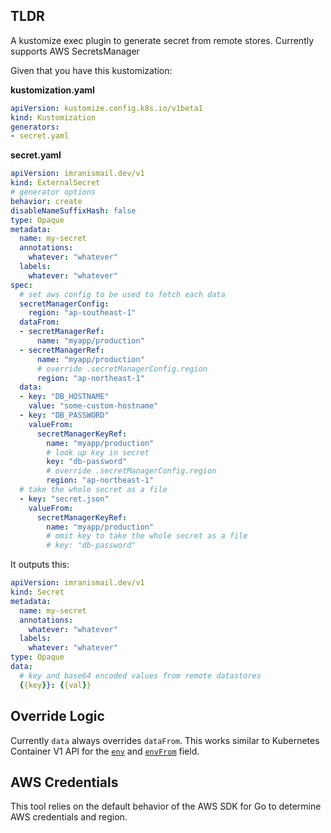 ## TLDR

A kustomize exec plugin to generate secret from remote stores. Currently supports AWS SecretsManager

Given that you have this kustomization:

**kustomization.yaml**

```yaml
apiVersion: kustomize.config.k8s.io/v1beta1
kind: Kustomization
generators:
- secret.yaml
```

**secret.yaml**
```yaml
apiVersion: imranismail.dev/v1
kind: ExternalSecret
# generator options
behavior: create
disableNameSuffixHash: false
type: Opaque
metadata:
  name: my-secret
  annotations:
    whatever: "whatever"
  labels:
    whatever: "whatever"
spec:
  # set aws config to be used to fetch each data
  secretManagerConfig:
    region: "ap-southeast-1"
  dataFrom:
  - secretManagerRef:
      name: "myapp/production"
  - secretManagerRef:
      name: "myapp/production"
      # override .secretManagerConfig.region
      region: "ap-northeast-1"
  data:
  - key: "DB_HOSTNAME"
    value: "some-custom-hostname"
  - key: "DB_PASSWORD"
    valueFrom:
      secretManagerKeyRef:
        name: "myapp/production"
        # look up key in secret
        key: "db-password"
        # override .secretManagerConfig.region
        region: "ap-northeast-1"
  # take the whole secret as a file
  - key: "secret.json"
    valueFrom:
      secretManagerKeyRef:
        name: "myapp/production"
        # omit key to take the whole secret as a file
        # key: "db-password"
```

It outputs this:

```yaml
apiVersion: imranismail.dev/v1
kind: Secret
metadata:
  name: my-secret
  annotations:
    whatever: "whatever"
  labels:
    whatever: "whatever"
type: Opaque
data:
  # key and base64 encoded values from remote datastores
  {{key}}: {{val}}
```

## Override Logic

Currently `data` always overrides `dataFrom`. This works similar to Kubernetes Container V1 API for the [`env`](https://kubernetes.io/docs/reference/generated/kubernetes-api/v1.16/#envvarsource-v1-core) and [`envFrom`](ps://kubernetes.io/docs/reference/generated/kubernetes-api/v1.16/#envfromsource-v1-core) field.

## AWS Credentials

This tool relies on the default behavior of the AWS SDK for Go to determine AWS credentials and region.